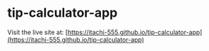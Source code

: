 # tip-calculator-app
Visit the live site at: [https://itachi-555.github.io/tip-calculator-app](https://itachi-555.github.io/tip-calculator-app)
